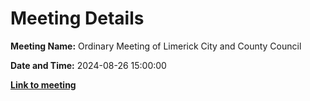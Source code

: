 # Meeting Details

**Meeting Name:** Ordinary Meeting of Limerick City and County Council

**Date and Time:** 2024-08-26 15:00:00

**<a href="https://www.limerick.ie/council/whats-on/ordinary-meeting-of-limerick-city-and-county-council" target="_blank">Link to meeting</a>**
